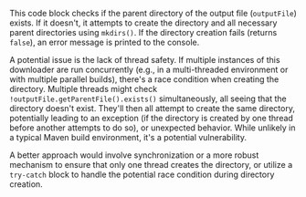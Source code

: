 This code block checks if the parent directory of the output file (`outputFile`) exists. If it doesn't, it attempts to create the directory and all necessary parent directories using `mkdirs()`. If the directory creation fails (returns `false`), an error message is printed to the console.

A potential issue is the lack of thread safety. If multiple instances of this downloader are run concurrently (e.g., in a multi-threaded environment or with multiple parallel builds), there's a race condition when creating the directory. Multiple threads might check `!outputFile.getParentFile().exists()` simultaneously, all seeing that the directory doesn't exist. They'll then all attempt to create the same directory, potentially leading to an exception (if the directory is created by one thread before another attempts to do so), or unexpected behavior. While unlikely in a typical Maven build environment, it's a potential vulnerability.

A better approach would involve synchronization or a more robust mechanism to ensure that only one thread creates the directory, or utilize a `try-catch` block to handle the potential race condition during directory creation.